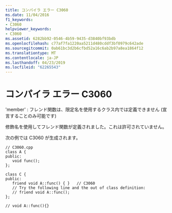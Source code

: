 ```yaml
---
title: コンパイラ エラー C3060
ms.date: 11/04/2016
f1_keywords:
- C3060
helpviewer_keywords:
- C3060
ms.assetid: 6282bb92-0546-4b59-9435-d3840bf93bdb
ms.openlocfilehash: c77af7fa1220aa5211d480cddf3bf0979c642ade
ms.sourcegitcommit: 0ab61bc3d2b6cfbd52a16c6ab2b97a8ea1864f12
ms.translationtype: MT
ms.contentlocale: ja-JP
ms.lasthandoff: 04/23/2019
ms.locfileid: "62265543"
---
```

# <a name="compiler-error-c3060"></a>コンパイラ エラー C3060

'member' : フレンド関数は、限定名を使用するクラス内では定義できません (宣言することのみ可能です)

修飾名を使用してフレンド関数が定義されました。これは許可されていません。

次の例では C3060 が生成されます。

```
// C3060.cpp
class A {
public:
   void func();
};

class C {
public:
   friend void A::func() { }   // C3060
   // Try the following line and the out of class definition:
   // friend void A::func();
};

// void A::func(){}
```